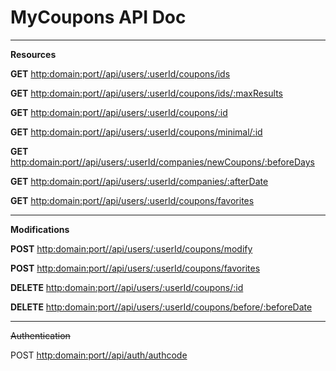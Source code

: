 
# MyCoupons API Doc
___
**Resources**

**GET** [http:domain:port//api/users/:userId/coupons/ids](api/Coupons.md)

**GET** [http:domain:port//api/users/:userId/coupons/ids/:maxResults](api/Coupons.md)

**GET** [http:domain:port//api/users/:userId/coupons/:id](api/Coupons.md)

**GET** [http:domain:port//api/users/:userId/coupons/minimal/:id](api/Coupons.md)

**GET** [http:domain:port//api/users/:userId/companies/newCoupons/:beforeDays](api/Companies.md)

**GET** [http:domain:port//api/users/:userId/companies/:afterDate](api/Companies.md)

**GET** [http:domain:port//api/users/:userId/coupons/favorites](api/Coupons.md)

___
**Modifications**

**POST** [http:domain:port//api/users/:userId/coupons/modify](api/Coupons.md)

**POST** [http:domain:port//api/users/:userId/coupons/favorites](api/Coupons.md)

**DELETE** [http:domain:port//api/users/:userId/coupons/:id](api/Coupons.md)

**DELETE** [http:domain:port//api/users/:userId/coupons/before/:beforeDate](api/Coupons.md)

___
~~Authentication~~

POST [http:domain:port//api/auth/authcode](api/Authentication.md)



